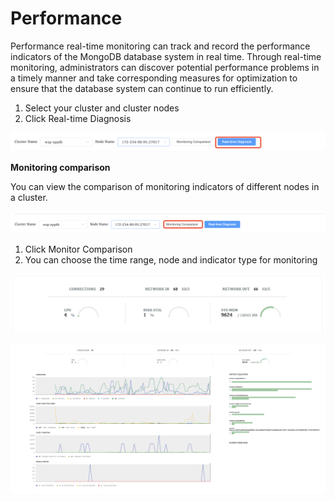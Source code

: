 # Performance

Performance real-time monitoring can track and record the performance indicators of the MongoDB database system in real time. Through real-time monitoring, administrators can discover potential performance problems in a timely manner and take corresponding measures for optimization to ensure that the database system can continue to run efficiently.

1. Select your cluster and cluster nodes
2. Click Real-time Diagnosis

![Start Diagnose Session](../../images/whaleal-platform/10-diagnose/start-performance.png)



**Monitoring comparison**

You can view the comparison of monitoring indicators of different nodes in a cluster.

![Start Diagnose Session](../../images/whaleal-platform/10-diagnose/monitor-comparson.png)

1. Click Monitor Comparison
2. You can choose the time range, node and indicator type for monitoring

![Performance](../../images/whaleal-platform/10-diagnose/performance1.png)

![Performance](../../images/whaleal-platform/10-diagnose/performance2.png)


